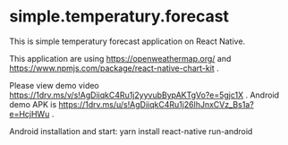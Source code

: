 # simple.temperatury.forecast
This is simple temperatury forecast application on React Native. 

This application are using https://openweathermap.org/ and https://www.npmjs.com/package/react-native-chart-kit .   

Please view demo video https://1drv.ms/v/s!AgDiiqkC4Ru1j2yyvubBypAKTgVo?e=5gjc1X .
Android demo APK is https://1drv.ms/u/s!AgDiiqkC4Ru1j26lhJnxCVz_Bs1a?e=HcjHWu . 

Android installation and start:
yarn install
react-native run-android


